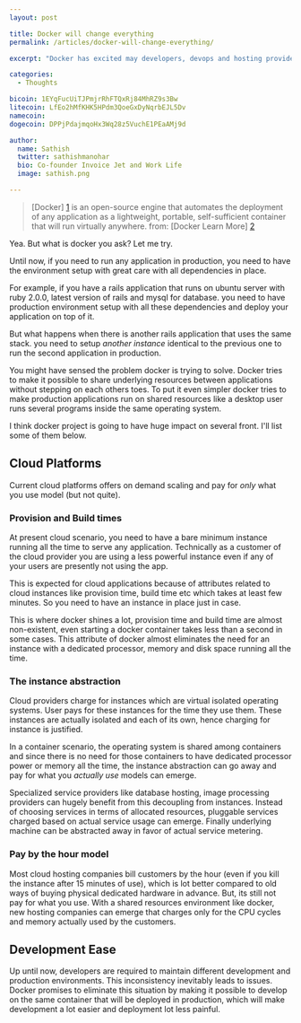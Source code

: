 ```yaml
---
layout: post

title: Docker will change everything
permalink: /articles/docker-will-change-everything/

excerpt: "Docker has excited may developers, devops and hosting providers, I share some my views and excitement about the project"

categories:
  - Thoughts

bicoin: 1EYqFucUiTJPmjrRhFTQxRj84MhRZ9s3Bw
litecoin: LfEo2hMfKHK5HPdm3QoeGxDyNqrbEJL5Dv
namecoin: 
dogecoin: DPPjPdajmqoHx3Wq28z5VuchE1PEaAMj9d

author: 
  name: Sathish
  twitter: sathishmanohar
  bio: Co-founder Invoice Jet and Work Life
  image: sathish.png

---
```


> [Docker] [1] is an open-source engine that automates the deployment of any application as a lightweight, portable, self-sufficient container that will run virtually anywhere.
from: [Docker Learn More] [2]

Yea. But what is docker you ask? Let me try.

Until now, if you need to run any application in production, you need to have the environment setup with great care with all dependencies in place. 

For example, if you have a rails application that runs on ubuntu server with ruby 2.0.0, latest version of rails and mysql for database. you need to have production environment setup with all these dependencies and deploy your application on top of it.

But what happens when there is another rails application that uses the same stack. you need to setup _another instance_ identical to the previous one to run the second application in production.

You might have sensed the problem docker is trying to solve. Docker tries to make it possible to share underlying resources between applications without stepping on each others toes. To put it even simpler docker tries to make production applications run on shared resources like a desktop user runs several programs inside the same operating system.

I think docker project is going to have huge impact on several front. I'll list some of them below.

## Cloud Platforms
Current cloud platforms offers on demand scaling and pay for _only_ what you use model (but not quite).

### Provision and Build times
At present cloud scenario, you need to have a bare minimum instance running all the time to serve any application. Technically as a customer of the cloud provider you are using a less powerful instance even if any of your users are presently not using the app.

This is expected for cloud applications because of attributes related to cloud instances like provision time, build time etc which takes at least few minutes. So you need to have an instance in place just in case.

This is where docker shines a lot, provision time and build time are almost non-existent, even starting a docker container takes less than a second in some cases. This attribute of docker almost eliminates the need for an instance with a dedicated processor, memory and disk space running all the time.

### The instance abstraction
Cloud providers charge for instances which are virtual isolated operating systems. User pays for these instances for the time they use them. These instances are actually isolated and each of its own, hence charging for instance is justified.

In a container scenario, the operating system is shared among containers and since there is no need for those containers to have dedicated processor power or memory all the time, the instance abstraction can go away and pay for what you _actually use_ models can emerge.

Specialized service providers like database hosting, image processing providers can hugely benefit from this decoupling from instances. Instead of choosing services in terms of allocated resources, pluggable services charged based on actual service usage can emerge. Finally underlying machine can be abstracted away in favor of actual service metering.

### Pay by the hour model
Most cloud hosting companies bill customers by the hour (even if you kill the instance after 15 minutes of use), which is lot better compared to old ways of buying physical dedicated hardware in advance. But, its still not pay for what you use. With a shared resources environment like docker, new hosting companies can emerge that charges only for the CPU cycles and memory actually used by the customers.

## Development Ease
Up until now, developers are required to maintain different development and production environments. This inconsistency inevitably leads to issues. Docker promises to eliminate this situation by making it possible to develop on the same container that will be deployed in production, which will make development a lot easier and deployment lot less painful.

[1]: http://www.docker.io/ "Docker Official Website"
[2]: http://www.docker.io/learn_more/ "Docker Learn More"
